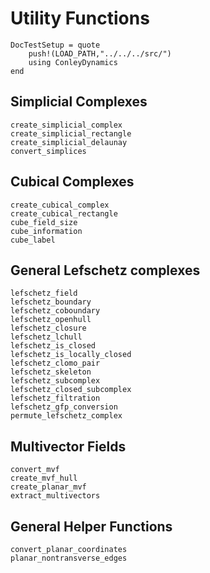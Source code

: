 # Utility Functions

```@meta
DocTestSetup = quote
    push!(LOAD_PATH,"../../../src/")
    using ConleyDynamics
end
```

## Simplicial Complexes

```@docs
create_simplicial_complex
create_simplicial_rectangle
create_simplicial_delaunay
convert_simplices
```

## Cubical Complexes

```@docs
create_cubical_complex
create_cubical_rectangle
cube_field_size
cube_information
cube_label
```

## General Lefschetz complexes

```@docs
lefschetz_field
lefschetz_boundary
lefschetz_coboundary
lefschetz_openhull
lefschetz_closure
lefschetz_lchull
lefschetz_is_closed
lefschetz_is_locally_closed
lefschetz_clomo_pair
lefschetz_skeleton
lefschetz_subcomplex
lefschetz_closed_subcomplex
lefschetz_filtration
lefschetz_gfp_conversion
permute_lefschetz_complex
```

## Multivector Fields

```@docs
convert_mvf
create_mvf_hull
create_planar_mvf
extract_multivectors
```

## General Helper Functions

```@docs
convert_planar_coordinates
planar_nontransverse_edges
```

